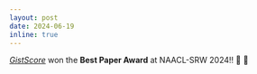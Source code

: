 ```yaml
---
layout: post
date: 2024-06-19
inline: true
---
```


*[GistScore](https://arxiv.org/abs/2311.09606)* won the **Best Paper Award** at NAACL-SRW 2024!! 🎉 💪

